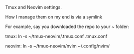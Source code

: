 Tmux and Neovim settings.

How I manage them on my end is via a symlink

For example, say you downloaded the repo to your ~ folder:

tmux: ln -s ~/tmux-neovim/.tmux.conf .tmux.conf

neovim: ln -s ~/tmux-neovim/nvim ~/.config/nvim/
